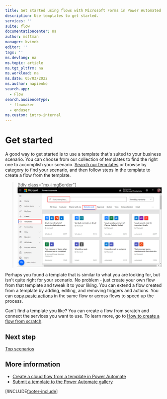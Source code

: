 ```yaml
---
title: Get started using flows with Microsoft Forms in Power Automated | Microsoft Docs
description: Use templates to get started. 
services: ''
suite: flow
documentationcenter: na
author: msftman
manager: kvivek
editor: ''
tags: ''
ms.devlang: na
ms.topic: article
ms.tgt_pltfrm: na
ms.workload: na
ms.date: 05/03/2022
ms.author: napienko
search.app: 
  - Flow
search.audienceType: 
  - flowmaker
  - enduser
ms.custom: intro-internal
---
```


# Get started

A good way to get started is to use a template that's suited to your business scenario. You can choose from our collection of templates to find the right one to accomplish your scenario. [Search our templates](https://flow.microsoft.com/templates/) or browse by category to find your scenario, and then follow steps in the template to create a flow from the template.

> [!div class="mx-imgBorder"]
 > ![Screenshot of the templates screen.](..\media\forms\templates-screen.png "Search for a template")

Perhaps you found a template that is similar to what you are looking for, but isn't quite right for your scenario. No problem - just create your own flow from that template and tweak it to your liking. You can extend a flow created from a template by adding, editing, and removing triggers and actions. You can [copy paste actions](https://docs.microsoft.com/power-automate/multi-step-logic-flow#copy-and-paste-actions) in the same flow or across flows to speed up the process.

Can't find a template you like? You can create a flow from scratch and connect the services you want to use. To learn more, go to [How to create a flow from scratch](/power-automate/get-started-logic-flow).  

## Next step

[Top scenarios](popular-scenarios.md)

## More information

- [Create a cloud flow from a template in Power Automate](../get-started-logic-template.md)
- [Submit a template to the Power Automate gallery](../publish-a-template.md)

[!INCLUDE[footer-include](../includes/footer-banner.md)]
